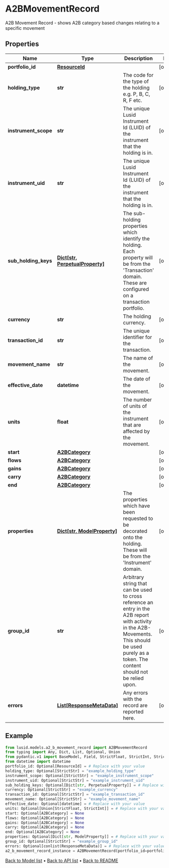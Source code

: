 # A2BMovementRecord

A2B Movement Record - shows A2B category based changes relating to a specific movement
## Properties
Name | Type | Description | Notes
------------ | ------------- | ------------- | -------------
**portfolio_id** | [**ResourceId**](ResourceId.md) |  | [optional] 
**holding_type** | **str** | The code for the type of the holding e.g. P, B, C, R, F etc. | [optional] 
**instrument_scope** | **str** | The unique Lusid Instrument Id (LUID) of the instrument that the holding is in. | [optional] 
**instrument_uid** | **str** | The unique Lusid Instrument Id (LUID) of the instrument that the holding is in. | [optional] 
**sub_holding_keys** | [**Dict[str, PerpetualProperty]**](PerpetualProperty.md) | The sub-holding properties which identify the holding. Each property will be from the &#39;Transaction&#39; domain. These are configured on a transaction portfolio. | [optional] 
**currency** | **str** | The holding currency. | [optional] 
**transaction_id** | **str** | The unique identifier for the transaction. | [optional] 
**movement_name** | **str** | The name of the movement. | [optional] 
**effective_date** | **datetime** | The date of the movement. | [optional] 
**units** | **float** | The number of units of the instrument that are affected by the movement. | [optional] 
**start** | [**A2BCategory**](A2BCategory.md) |  | [optional] 
**flows** | [**A2BCategory**](A2BCategory.md) |  | [optional] 
**gains** | [**A2BCategory**](A2BCategory.md) |  | [optional] 
**carry** | [**A2BCategory**](A2BCategory.md) |  | [optional] 
**end** | [**A2BCategory**](A2BCategory.md) |  | [optional] 
**properties** | [**Dict[str, ModelProperty]**](ModelProperty.md) | The properties which have been requested to be decorated onto the holding. These will be from the &#39;Instrument&#39; domain. | [optional] 
**group_id** | **str** | Arbitrary string that can be used to cross reference an entry in the A2B report with activity in the A2B-Movements. This should be used purely as a token. The content should not be relied upon. | [optional] 
**errors** | [**List[ResponseMetaData]**](ResponseMetaData.md) | Any errors with the record are reported here. | [optional] 
## Example

```python
from lusid.models.a2_b_movement_record import A2BMovementRecord
from typing import Any, Dict, List, Optional, Union
from pydantic.v1 import BaseModel, Field, StrictFloat, StrictInt, StrictStr, conlist
from datetime import datetime
portfolio_id: Optional[ResourceId] = # Replace with your value
holding_type: Optional[StrictStr] = "example_holding_type"
instrument_scope: Optional[StrictStr] = "example_instrument_scope"
instrument_uid: Optional[StrictStr] = "example_instrument_uid"
sub_holding_keys: Optional[Dict[str, PerpetualProperty]] = # Replace with your value
currency: Optional[StrictStr] = "example_currency"
transaction_id: Optional[StrictStr] = "example_transaction_id"
movement_name: Optional[StrictStr] = "example_movement_name"
effective_date: Optional[datetime] = # Replace with your value
units: Optional[Union[StrictFloat, StrictInt]] = # Replace with your value
start: Optional[A2BCategory] = None
flows: Optional[A2BCategory] = None
gains: Optional[A2BCategory] = None
carry: Optional[A2BCategory] = None
end: Optional[A2BCategory] = None
properties: Optional[Dict[str, ModelProperty]] = # Replace with your value
group_id: Optional[StrictStr] = "example_group_id"
errors: Optional[conlist(ResponseMetaData)] = # Replace with your value
a2_b_movement_record_instance = A2BMovementRecord(portfolio_id=portfolio_id, holding_type=holding_type, instrument_scope=instrument_scope, instrument_uid=instrument_uid, sub_holding_keys=sub_holding_keys, currency=currency, transaction_id=transaction_id, movement_name=movement_name, effective_date=effective_date, units=units, start=start, flows=flows, gains=gains, carry=carry, end=end, properties=properties, group_id=group_id, errors=errors)

```

[Back to Model list](../README.md#documentation-for-models) &#8226; [Back to API list](../README.md#documentation-for-api-endpoints) &#8226; [Back to README](../README.md)

